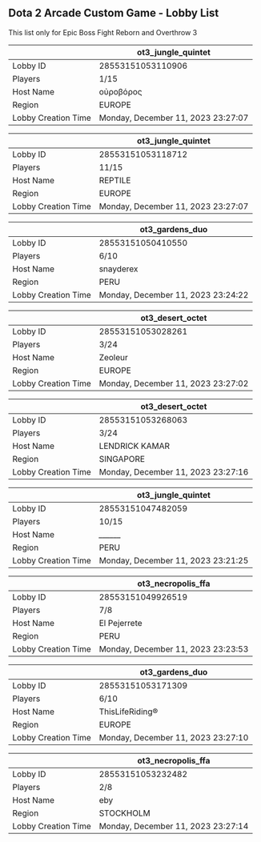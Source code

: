 ## Dota 2 Arcade Custom Game - Lobby List

This list only for Epic Boss Fight Reborn and Overthrow 3

|  | ot3_jungle_quintet |
| ------ | ------ |
| Lobby ID | 28553151053110906 |
| Players | 1/15 |
| Host Name | οὐροβόρος |
| Region | EUROPE |
| Lobby Creation Time | Monday, December 11, 2023 23:27:07 |


|  | ot3_jungle_quintet |
| ------ | ------ |
| Lobby ID | 28553151053118712 |
| Players | 11/15 |
| Host Name | REPTILE |
| Region | EUROPE |
| Lobby Creation Time | Monday, December 11, 2023 23:27:07 |


|  | ot3_gardens_duo |
| ------ | ------ |
| Lobby ID | 28553151050410550 |
| Players | 6/10 |
| Host Name | snayderex |
| Region | PERU |
| Lobby Creation Time | Monday, December 11, 2023 23:24:22 |


|  | ot3_desert_octet |
| ------ | ------ |
| Lobby ID | 28553151053028261 |
| Players | 3/24 |
| Host Name | Zeoleur |
| Region | EUROPE |
| Lobby Creation Time | Monday, December 11, 2023 23:27:02 |


|  | ot3_desert_octet |
| ------ | ------ |
| Lobby ID | 28553151053268063 |
| Players | 3/24 |
| Host Name | LENDRICK KAMAR |
| Region | SINGAPORE |
| Lobby Creation Time | Monday, December 11, 2023 23:27:16 |


|  | ot3_jungle_quintet |
| ------ | ------ |
| Lobby ID | 28553151047482059 |
| Players | 10/15 |
| Host Name | *______* |
| Region | PERU |
| Lobby Creation Time | Monday, December 11, 2023 23:21:25 |


|  | ot3_necropolis_ffa |
| ------ | ------ |
| Lobby ID | 28553151049926519 |
| Players | 7/8 |
| Host Name | El Pejerrete |
| Region | PERU |
| Lobby Creation Time | Monday, December 11, 2023 23:23:53 |


|  | ot3_gardens_duo |
| ------ | ------ |
| Lobby ID | 28553151053171309 |
| Players | 6/10 |
| Host Name | ThisLifeRiding® |
| Region | EUROPE |
| Lobby Creation Time | Monday, December 11, 2023 23:27:10 |


|  | ot3_necropolis_ffa |
| ------ | ------ |
| Lobby ID | 28553151053232482 |
| Players | 2/8 |
| Host Name | eby |
| Region | STOCKHOLM |
| Lobby Creation Time | Monday, December 11, 2023 23:27:14 |


